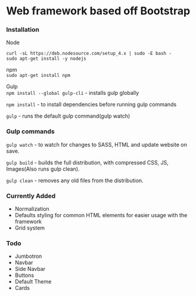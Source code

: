 #   Web framework based off Bootstrap

### Installation

Node
```
curl -sL https://deb.nodesource.com/setup_4.x | sudo -E bash -
sudo apt-get install -y nodejs
```

npm     
`sudo apt-get install npm`

Gulp        
`npm install --global gulp-cli` - installs gulp globally

`npm install` - to install dependencies before running gulp commands

`gulp` - runs the default gulp command(gulp watch)

### Gulp commands

`gulp watch` - to watch for changes to SASS, HTML and update website on save.

`gulp build` - builds the full distribution, with compressed CSS, JS, Images(Also runs gulp clean).

`gulp clean` - removes any old files from the distribution.

### Currently Added

*   Normalization
*   Defaults styling for common HTML elements for easier usage with the framework
*   Grid system

### Todo

*   Jumbotron
*   Navbar
*   Side Navbar
*   Buttons
*   Default Theme
*   Cards
